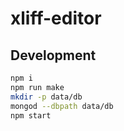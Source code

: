 # xliff-editor

## Development

```sh
npm i
npm run make
mkdir -p data/db
mongod --dbpath data/db
npm start
```
